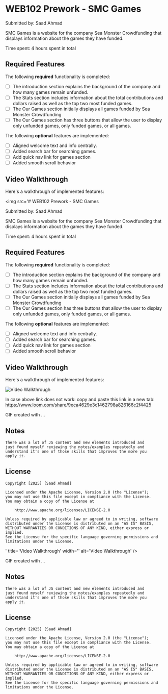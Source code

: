 # WEB102 Prework - SMC Games

Submitted by: Saad Ahmad

SMC Games is a website for the company Sea Monster Crowdfunding that displays information about the games they have funded.

Time spent: 4 hours spent in total

## Required Features

The following **required** functionality is completed:

* [ ] The introduction section explains the background of the company and how many games remain unfunded.
* [ ] The Stats section includes information about the total contributions and dollars raised as well as the top two most funded games.
* [ ] The Our Games section initially displays all games funded by Sea Monster Crowdfunding
* [ ] The Our Games section has three buttons that allow the user to display only unfunded games, only funded games, or all games.

The following **optional** features are implemented:

* [ ] Aligned welcome text and info centrally.
* [ ] Added search bar for searching games.
* [ ] Add quick nav link for games section
* [ ] Added smooth scroll behavior

## Video Walkthrough

Here's a walkthrough of implemented features:

<img src='# WEB102 Prework - SMC Games

Submitted by: Saad Ahmad

SMC Games is a website for the company Sea Monster Crowdfunding that displays information about the games they have funded.

Time spent: 4 hours spent in total

## Required Features

The following **required** functionality is completed:

* [ ] The introduction section explains the background of the company and how many games remain unfunded.
* [ ] The Stats section includes information about the total contributions and dollars raised as well as the top two most funded games.
* [ ] The Our Games section initially displays all games funded by Sea Monster Crowdfunding
* [ ] The Our Games section has three buttons that allow the user to display only unfunded games, only funded games, or all games.

The following **optional** features are implemented:

* [ ] Aligned welcome text and info centrally.
* [ ] Added search bar for searching games.
* [ ] Add quick nav link for games section
* [ ] Added smooth scroll behavior

## Video Walkthrough

Here's a walkthrough of implemented features:

<img src='https://www.loom.com/share/9eca4629e3c1462798a826166c2f4425' title='Video Walkthrough' width='' alt='Video Walkthrough' />

In case above link does not work: copy and paste this link in a new tab:
https://www.loom.com/share/9eca4629e3c1462798a826166c2f4425

<!-- NO GIF USED, Refer to above loom video walkthrough. -->
GIF created with ...  

## Notes

    There was a lot of JS content and new elements introduced and
    just found myself reviewing the notes/examples repeatedly and
    understand it's one of those skills that improves the more you 
    apply it.

## License

    Copyright [2025] [Saad Ahmad]

    Licensed under the Apache License, Version 2.0 (the "License");
    you may not use this file except in compliance with the License.
    You may obtain a copy of the License at

        http://www.apache.org/licenses/LICENSE-2.0

    Unless required by applicable law or agreed to in writing, software
    distributed under the License is distributed on an "AS IS" BASIS,
    WITHOUT WARRANTIES OR CONDITIONS OF ANY KIND, either express or implied.
    See the License for the specific language governing permissions and
    limitations under the License.
' title='Video Walkthrough' width='' alt='Video Walkthrough' />

<!-- NO GIF USED, Refer to above loom video walkthrough. -->
GIF created with ...  

## Notes

    There was a lot of JS content and new elements introduced and
    just found myself reviewing the notes/examples repeatedly and
    understand it's one of those skills that improves the more you 
    apply it.

## License

    Copyright [2025] [Saad Ahmad]

    Licensed under the Apache License, Version 2.0 (the "License");
    you may not use this file except in compliance with the License.
    You may obtain a copy of the License at

        http://www.apache.org/licenses/LICENSE-2.0

    Unless required by applicable law or agreed to in writing, software
    distributed under the License is distributed on an "AS IS" BASIS,
    WITHOUT WARRANTIES OR CONDITIONS OF ANY KIND, either express or implied.
    See the License for the specific language governing permissions and
    limitations under the License.
